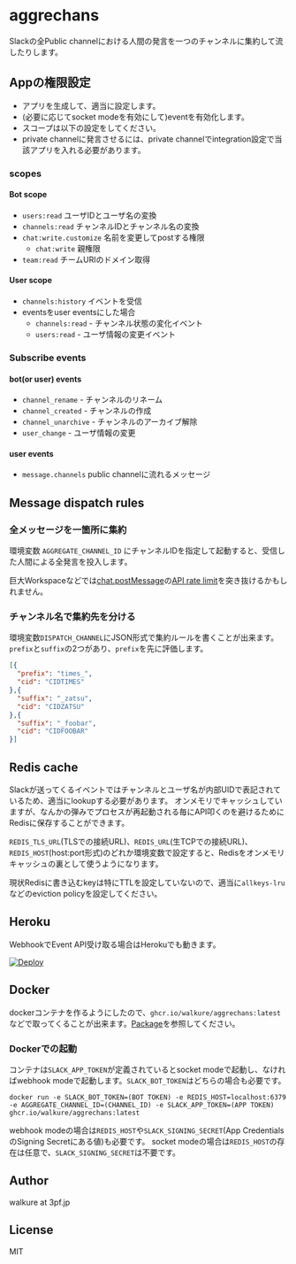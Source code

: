 # aggrechans

Slackの全Public channelにおける人間の発言を一つのチャンネルに集約して流したりします。

## Appの権限設定

- アプリを生成して、適当に設定します。
- (必要に応じてsocket modeを有効にして)eventを有効化します。
- スコープは以下の設定をしてください。
- private channelに発言させるには、private channelでintegration設定で当該アプリを入れる必要があります。

### scopes

#### Bot scope

- `users:read` ユーザIDとユーザ名の変換
- `channels:read` チャンネルIDとチャンネル名の変換
- `chat:write.customize` 名前を変更してpostする権限
  - `chat:write` 親権限
- `team:read` チームURIのドメイン取得

#### User scope

- `channels:history` イベントを受信
- eventsをuser eventsにした場合
  - `channels:read` - チャンネル状態の変化イベント
  - `users:read` - ユーザ情報の変更イベント

### Subscribe events

#### bot(or user) events

- `channel_rename` - チャンネルのリネーム
- `channel_created` - チャンネルの作成
- `channel_unarchive` - チャンネルのアーカイブ解除
- `user_change` - ユーザ情報の変更

#### user events

- `message.channels` public channelに流れるメッセージ

## Message dispatch rules

### 全メッセージを一箇所に集約

環境変数 `AGGREGATE_CHANNEL_ID` にチャンネルIDを指定して起動すると、受信した人間による全発言を投入します。

巨大Workspaceなどでは[chat.postMessage](https://api.slack.com/methods/chat.postMessage)の[API rate limit](https://api.slack.com/docs/rate-limits#tier_t5)を突き抜けるかもしれません。

### チャンネル名で集約先を分ける

環境変数`DISPATCH_CHANNEL`にJSON形式で集約ルールを書くことが出来ます。`prefix`と`suffix`の2つがあり、`prefix`を先に評価します。

```json
[{
  "prefix": "times_",
  "cid": "CIDTIMES"
},{
  "suffix": "_zatsu",
  "cid": "CIDZATSU"
},{
  "suffix": "_foobar",
  "cid": "CIDFOOBAR"
}]
```

## Redis cache

Slackが送ってくるイベントではチャンネルとユーザ名が内部UIDで表記されているため、適当にlookupする必要があります。
オンメモリでキャッシュしていますが、なんかの弾みでプロセスが再起動される毎にAPI叩くのを避けるためにRedisに保存することができます。

`REDIS_TLS_URL`(TLSでの接続URL)、`REDIS_URL`(生TCPでの接続URL)、`REDIS_HOST`(host:port形式)のどれか環境変数で設定すると、Redisをオンメモリキャッシュの裏として使うようになります。

現状Redisに書き込むkeyは特にTTLを設定していないので、適当に`allkeys-lru`などのeviction policyを設定してください。

## Heroku

WebhookでEvent API受け取る場合はHerokuでも動きます。

[![Deploy](https://www.herokucdn.com/deploy/button.svg)](https://heroku.com/deploy)

## Docker

dockerコンテナを作るようにしたので、`ghcr.io/walkure/aggrechans:latest`などで取ってくることが出来ます。[Package](https://github.com/walkure/aggrechans/pkgs/container/aggrechans)を参照してください。

### Dockerでの起動

コンテナは`SLACK_APP_TOKEN`が定義されているとsocket modeで起動し、なければwebhook modeで起動します。`SLACK_BOT_TOKEN`はどちらの場合も必要です。

`docker run -e SLACK_BOT_TOKEN=(BOT TOKEN) -e REDIS_HOST=localhost:6379 -e AGGREGATE_CHANNEL_ID=(CHANNEL_ID) -e SLACK_APP_TOKEN=(APP TOKEN) ghcr.io/walkure/aggrechans:latest`

webhook modeの場合は`REDIS_HOST`や`SLACK_SIGNING_SECRET`(App CredentialsのSigning Secretにある値)も必要です。
socket modeの場合は`REDIS_HOST`の存在は任意で、`SLACK_SIGNING_SECRET`は不要です。

## Author

walkure at 3pf.jp

## License

MIT
